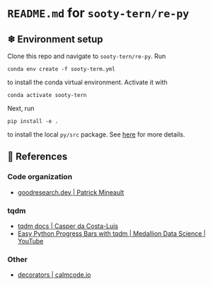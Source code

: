 # `README.md` for `sooty-tern/re-py`

## ❄ Environment setup

Clone this repo and navigate to `sooty-tern/re-py`. Run

```
conda env create -f sooty-term.yml
```

to install the conda virtual environment. Activate it with

```
conda activate sooty-tern
```

Next, run

```
pip install -e .
```

to install the local `py/src` package. See [here](https://goodresearch.dev/setup.html#pip-install-your-package) for more details.

## 🌸 References

### Code organization

- [goodresearch.dev | Patrick Mineault](https://goodresearch.dev/)

### tqdm

- [tqdm docs | Casper da Costa-Luis](https://tqdm.github.io/)
- [Easy Python Progress Bars with tqdm | Medallion Data Science | YouTube](https://www.youtube.com/watch?v=n4E7of9BINo)

### Other

- [decorators | calmcode.io](https://calmcode.io/decorators/introduction.html)
